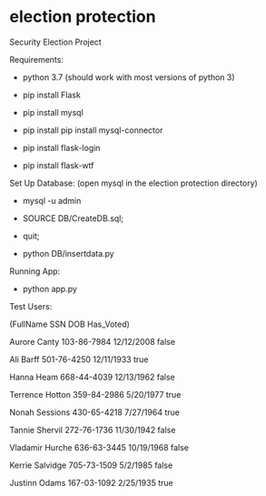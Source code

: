 # election protection
Security Election Project

Requirements:

 - python 3.7 (should work with most versions of python 3)
 
 - pip install Flask
 
 - pip install mysql
 
 - pip install pip install mysql-connector
 
 - pip install flask-login
 
 - pip install flask-wtf
 
Set Up Database: (open mysql in the election protection directory)

- mysql -u admin

- SOURCE DB/CreateDB.sql;

- quit;

- python DB/insertdata.py
 
Running App:

- python app.py

Test Users:

(FullName	SSN	DOB	Has_Voted)

Aurore Canty	103-86-7984	12/12/2008	false

Ali Barff	501-76-4250	12/11/1933	true

Hanna Heam	668-44-4039	12/13/1962	false

Terrence Hotton	359-84-2986	5/20/1977	true

Nonah Sessions	430-65-4218	7/27/1964	true

Tannie Shervil	272-76-1736	11/30/1942	false

Vladamir Hurche	636-63-3445	10/19/1968	false

Kerrie Salvidge	705-73-1509	5/2/1985	false

Justinn Odams	167-03-1092	2/25/1935	true

